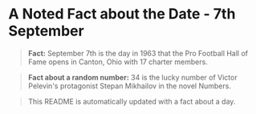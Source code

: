 
# A Noted Fact about the Date - 7th September

> **Fact:** September 7th is the day in 1963 that the Pro Football Hall of Fame opens in Canton, Ohio with 17 charter members.

> **Fact about a random number:** 34 is the lucky number of Victor Pelevin's protagonist Stepan Mikhailov in the novel Numbers.

> This README is automatically updated with a fact about a day.
